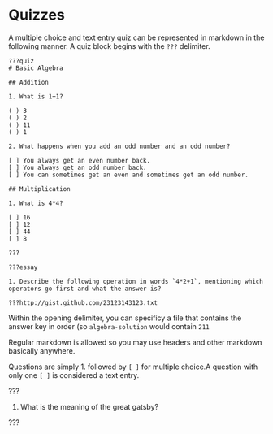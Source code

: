 # Quizzes

A multiple choice and text entry quiz can be represented in markdown in the following manner. A quiz block begins with the `???` delimiter.

```MD
???quiz
# Basic Algebra

## Addition

1. What is 1+1?

( ) 3
( ) 2
( ) 11
( ) 1

2. What happens when you add an odd number and an odd number?

[ ] You always get an even number back.
[ ] You always get an odd number back.
[ ] You can sometimes get an even and sometimes get an odd number.

## Multiplication

1. What is 4*4?

[ ] 16
[ ] 12
[ ] 44
[ ] 8

???

???essay

1. Describe the following operation in words `4*2+1`, mentioning which operators go first and what the answer is?

???http://gist.github.com/23123143123.txt
```

Within the opening delimiter, you can specificy a file that contains the answer key in order (so `algebra-solution` would contain `211`

Regular markdown is allowed so you may use headers and other markdown basically anywhere. 

Questions are simply 1. followed by `[ ]` for multiple choice.A question with only one `[ ]` is considered a text entry.


???
1. What is the meaning of the great gatsby?

???
```
